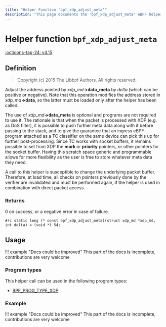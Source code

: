 ```yaml
---
title: "Helper Function 'bpf_xdp_adjust_meta'"
description: "This page documents the 'bpf_xdp_adjust_meta' eBPF helper function, including its definition, usage, program types that can use it, and examples."
---
```

# Helper function `bpf_xdp_adjust_meta`

<!-- [FEATURE_TAG](bpf_xdp_adjust_meta) -->
[:octicons-tag-24: v4.15](https://github.com/torvalds/linux/commit/de8f3a83b0a0fddb2cf56e7a718127e9619ea3da)
<!-- [/FEATURE_TAG] -->

## Definition

> Copyright (c) 2015 The Libbpf Authors. All rights reserved.


<!-- [HELPER_FUNC_DEF] -->
Adjust the address pointed by _xdp_md_**->data_meta** by _delta_ (which can be positive or negative). Note that this operation modifies the address stored in _xdp_md_**->data**, so the latter must be loaded only after the helper has been called.

The use of _xdp_md_**->data_meta** is optional and programs are not required to use it. The rationale is that when the packet is processed with XDP (e.g. as DoS filter), it is possible to push further meta data along with it before passing to the stack, and to give the guarantee that an ingress eBPF program attached as a TC classifier on the same device can pick this up for further post-processing. Since TC works with socket buffers, it remains possible to set from XDP the **mark** or **priority** pointers, or other pointers for the socket buffer. Having this scratch space generic and programmable allows for more flexibility as the user is free to store whatever meta data they need.

A call to this helper is susceptible to change the underlying packet buffer. Therefore, at load time, all checks on pointers previously done by the verifier are invalidated and must be performed again, if the helper is used in combination with direct packet access.

### Returns

0 on success, or a negative error in case of failure.

`#!c static long (* const bpf_xdp_adjust_meta)(struct xdp_md *xdp_md, int delta) = (void *) 54;`
<!-- [/HELPER_FUNC_DEF] -->

## Usage

!!! example "Docs could be improved"
    This part of the docs is incomplete, contributions are very welcome

### Program types

This helper call can be used in the following program types:

<!-- DO NOT EDIT MANUALLY -->
<!-- [HELPER_FUNC_PROG_REF] -->
 * [BPF_PROG_TYPE_XDP](../program-type/BPF_PROG_TYPE_XDP.md)
<!-- [/HELPER_FUNC_PROG_REF] -->

### Example

!!! example "Docs could be improved"
    This part of the docs is incomplete, contributions are very welcome
